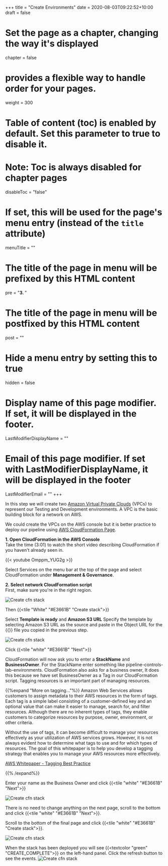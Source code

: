 +++
title = "Create Environments"
date =  2020-08-03T09:22:52+10:00
draft = false

# Set the page as a chapter, changing the way it's displayed
chapter = false

# provides a flexible way to handle order for your pages.
weight = 300
# Table of content (toc) is enabled by default. Set this parameter to true to disable it.
# Note: Toc is always disabled for chapter pages
disableToc = "false"
# If set, this will be used for the page's menu entry (instead of the `title` attribute)
menuTitle = ""
# The title of the page in menu will be prefixed by this HTML content
pre = "<b>3. </b>"
# The title of the page in menu will be postfixed by this HTML content
post = ""
# Hide a menu entry by setting this to true
hidden = false
# Display name of this page modifier. If set, it will be displayed in the footer.
LastModifierDisplayName = ""
# Email of this page modifier. If set with LastModifierDisplayName, it will be displayed in the footer
LastModifierEmail = ""
+++

In this step we will create two [Amazon Virtual Private Clouds](https://aws.amazon.com/vpc/) (VPCs) to represent our Testing and Development environments. A VPC is the basic building block for a network on AWS.

We could create the VPCs on the AWS console but it is better practice to deploy our pipeline using [AWS CloudFormation Page](https://aws.amazon.com/cloudformation/).

**1. Open CloudFormation in the AWS Console**  
Take the time (3:01) to watch the short video describing CloudFormation if you haven't already seen in.

{{< youtube Omppm_YUG2g >}}

Select Services on the menu bar at the top of the page and select CloudFormation under **Management & Governance**.  

**2. Select network CloudFormation script**  
First, make sure you're in the right region.  

![Create cfn stack](cfn-console.png)

Then {{<tile "White" "#E3661B" "Create stack">}}

Select **Template is ready** and **Amazon S3 URL**
Specify the template by selecting Amazon S3 URL as the source and paste in the Object URL for the {{<textcode cfn-network.yaml>}} file you copied in the previous step.
  
![Create cfn stack](cfn-create-network.png)

Click {{<tile "white" "#E3661B" "Next">}}

CloudFormation will now ask you to enter a **StackName** and **BusinessOwner**. For the StackName enter something like pipeline-controls-lab-environments. CloudFormation also asks for a business owner, It does this because we have set BusinessOwner as a Tag in our CloudFormation script.  Tagging resources is an important part of managing resources. 

{{%expand "More on tagging..."%}}
Amazon Web Services allows customers to assign metadata to their AWS resources in the form
of tags. Each tag is a simple label consisting of a customer-defined key and an optional value
that can make it easier to manage, search for, and filter resources. Although there are no
inherent types of tags, they enable customers to categorize resources by purpose, owner,
environment, or other criteria.  

Without the use of tags, it can become difficult to manage your resources effectively as your
utilization of AWS services grows. However, it is not always evident how to determine what
tags to use and for which types of resources. The goal of this whitepaper is to help you develop
a tagging strategy that enables you to manage your AWS resources more effectively.  

[AWS Whitepaper - Tagging Best Practice](https://d1.awsstatic.com/whitepapers/aws-tagging-best-practices.pdf)

{{% /expand%}}

Enter your name as the Business Owner and click {{<tile "white" "#E3661B" "Next">}}

![Create cfn stack](cfn-create-env-stack.png)

There is no need to change anything on the next page, scroll to the bottom and click {{<tile "white" "#E3661B" "Next">}}.

Scroll to the bottom of the final page and click {{<tile "white" "#E3661B" "Create stack">}}.

![Create cfn stack](cfn-env-create-complete-1.png)

When the stack has been deployed you will see {{<textcolor "green" "CREATE_COMPLETE">}} on the left-hand panel. Click the refresh button to see the events.
![Create cfn stack](cfn-env-create-complete-2.png)